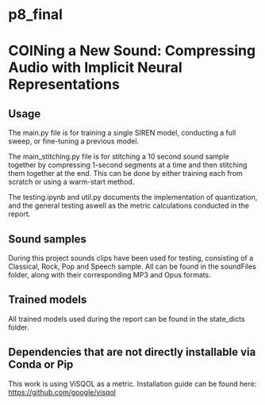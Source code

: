 # p8_final
# COINing a New Sound: Compressing Audio with Implicit Neural Representations

## Usage
The main.py file is for training a single SIREN model, conducting a full sweep, or fine-tuning a previous model.

The main_stitching.py file is for stitching a 10 second sound sample together by compressing 1-second segments at a time and then stitching them together at the end. This can be done by either training each from scratch or using a warm-start method.

The testing.ipynb and util.py documents the implementation of quantization, and the general testing aswell as the metric calculations conducted in the report.

## Sound samples
During this project sounds clips have been used for testing, consisting of a Classical, Rock, Pop and Speech sample. All can be found in the soundFiles folder, along with their corresponding MP3 and Opus formats.

## Trained models
All trained models used during the report can be found in the state_dicts folder.


## Dependencies that are not directly installable via Conda or Pip
This work is using ViSQOL as a metric. Installation guide can be found here: https://github.com/google/visqol
